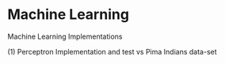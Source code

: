 # Machine Learning
 Machine Learning Implementations 

(1) Perceptron Implementation and test vs Pima Indians data-set
